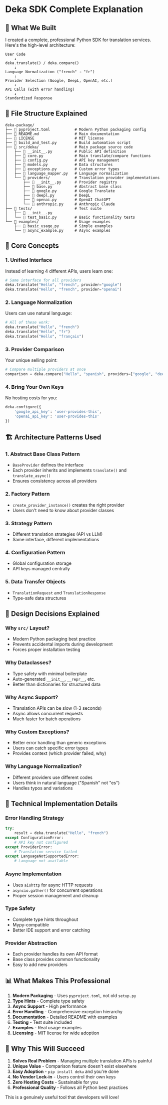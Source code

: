 # Deka SDK Complete Explanation

## 🎯 What We Built

I created a complete, professional Python SDK for translation services. Here's the high-level architecture:

```
User Code
    ↓
deka.translate() / deka.compare()
    ↓
Language Normalization ("french" → "fr")
    ↓
Provider Selection (Google, DeepL, OpenAI, etc.)
    ↓
API Calls (with error handling)
    ↓
Standardized Response
```

## 📁 File Structure Explained

```
deka-package/
├── 📄 pyproject.toml           # Modern Python packaging config
├── 📄 README.md                # Main documentation
├── 📄 LICENSE                  # MIT license
├── 📄 build_and_test.py        # Build automation script
├── 📁 src/deka/                # Main package source code
│   ├── 📄 __init__.py          # Public API definition
│   ├── 📄 core.py              # Main translate/compare functions
│   ├── 📄 config.py            # API key management
│   ├── 📄 models.py            # Data structures
│   ├── 📄 exceptions.py        # Custom error types
│   ├── 📄 language_mapper.py   # Language normalization
│   └── 📁 providers/           # Translation provider implementations
│       ├── 📄 __init__.py      # Provider registry
│       ├── 📄 base.py          # Abstract base class
│       ├── 📄 google.py        # Google Translate
│       ├── 📄 deepl.py         # DeepL
│       ├── 📄 openai.py        # OpenAI ChatGPT
│       └── 📄 anthropic.py     # Anthropic Claude
├── 📁 tests/                   # Test suite
│   ├── 📄 __init__.py
│   └── 📄 test_basic.py        # Basic functionality tests
└── 📁 examples/                # Usage examples
    ├── 📄 basic_usage.py       # Simple examples
    └── 📄 async_example.py     # Async examples
```

## 🧠 Core Concepts

### 1. **Unified Interface**
Instead of learning 4 different APIs, users learn one:
```python
# Same interface for all providers
deka.translate("Hello", "french", provider="google")
deka.translate("Hello", "french", provider="openai")
```

### 2. **Language Normalization**
Users can use natural language:
```python
# All of these work:
deka.translate("Hello", "french")
deka.translate("Hello", "fr")
deka.translate("Hello", "français")
```

### 3. **Provider Comparison**
Your unique selling point:
```python
# Compare multiple providers at once
comparison = deka.compare("Hello", "spanish", providers=["google", "deepl"])
```

### 4. **Bring Your Own Keys**
No hosting costs for you:
```python
deka.configure({
    'google_api_key': 'user-provides-this',
    'openai_api_key': 'user-provides-this'
})
```

## 🏗️ Architecture Patterns Used

### 1. **Abstract Base Class Pattern**
- `BaseProvider` defines the interface
- Each provider inherits and implements `translate()` and `translate_async()`
- Ensures consistency across all providers

### 2. **Factory Pattern**
- `create_provider_instance()` creates the right provider
- Users don't need to know about provider classes

### 3. **Strategy Pattern**
- Different translation strategies (API vs LLM)
- Same interface, different implementations

### 4. **Configuration Pattern**
- Global configuration storage
- API keys managed centrally

### 5. **Data Transfer Objects**
- `TranslationRequest` and `TranslationResponse`
- Type-safe data structures

## 🎨 Design Decisions Explained

### Why `src/` Layout?
- Modern Python packaging best practice
- Prevents accidental imports during development
- Forces proper installation testing

### Why Dataclasses?
- Type safety with minimal boilerplate
- Auto-generated `__init__`, `__repr__`, etc.
- Better than dictionaries for structured data

### Why Async Support?
- Translation APIs can be slow (1-3 seconds)
- Async allows concurrent requests
- Much faster for batch operations

### Why Custom Exceptions?
- Better error handling than generic exceptions
- Users can catch specific error types
- Provides context (which provider failed, why)

### Why Language Normalization?
- Different providers use different codes
- Users think in natural language ("Spanish" not "es")
- Handles typos and variations

## 🔧 Technical Implementation Details

### Error Handling Strategy
```python
try:
    result = deka.translate("Hello", "french")
except ConfigurationError:
    # API key not configured
except ProviderError:
    # Translation service failed
except LanguageNotSupportedError:
    # Language not available
```

### Async Implementation
- Uses `aiohttp` for async HTTP requests
- `asyncio.gather()` for concurrent operations
- Proper session management and cleanup

### Type Safety
- Complete type hints throughout
- Mypy-compatible
- Better IDE support and error catching

### Provider Abstraction
- Each provider handles its own API format
- Base class provides common functionality
- Easy to add new providers

## 📊 What Makes This Professional

1. **Modern Packaging** - Uses `pyproject.toml`, not old `setup.py`
2. **Type Hints** - Complete type safety
3. **Async Support** - High performance
4. **Error Handling** - Comprehensive exception hierarchy
5. **Documentation** - Detailed README with examples
6. **Testing** - Test suite included
7. **Examples** - Real usage examples
8. **Licensing** - MIT license for wide adoption

## 🚀 Why This Will Succeed

1. **Solves Real Problem** - Managing multiple translation APIs is painful
2. **Unique Value** - Comparison feature doesn't exist elsewhere
3. **Easy Adoption** - `pip install deka` and you're done
4. **No Vendor Lock-in** - Users control their own keys
5. **Zero Hosting Costs** - Sustainable for you
6. **Professional Quality** - Follows all Python best practices

This is a genuinely useful tool that developers will love!
